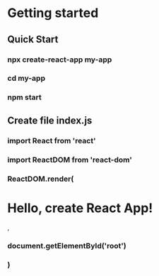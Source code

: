 # Getting started

## Quick Start
### npx create-react-app my-app
### cd my-app
### npm start

## Create file index.js

### import React from 'react'
### import ReactDOM from 'react-dom'

### ReactDOM.render(
###  <h1>Hello, create React App!</h1>,
###  document.getElementById('root')
### )